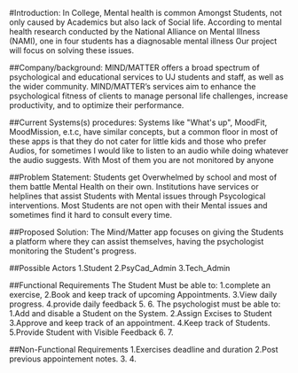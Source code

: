 #Introduction:
In College, Mental health is common Amongst Students, not only caused by Academics but also lack of Social life.
According to mental health research conducted by the National Alliance on Mental Illness (NAMI), one in four students has a diagnosable mental illness
Our project will focus on solving these issues.

##Company/background:
MIND/MATTER offers a broad spectrum of psychological and educational services to UJ students and staff, as well as the wider community.
MIND/MATTER’s services aim to enhance the psychological fitness of clients to manage personal life challenges, increase productivity, and to optimize their performance.

##Current Systems(s) procedures:
Systems like "What's up", MoodFit, MoodMission, e.t.c, have similar concepts, but a common floor in most of these apps is that they do not cater for little kids and those who prefer Audios,
for sometimes I would like to listen to an audio while doing whatever the audio suggests. With Most of them you are not monitored by anyone

##Problem Statement:
Students get Overwhelmed by school and most of them battle Mental Health on their own. Institutions have services or helplines
that assist Students with Mental issues through Psycological interventions.
Most Students are not open with their Mental issues and sometimes find it hard to consult every time.

##Proposed Solution:
The Mind/Matter app focuses on giving the Students a platform where they can assist themselves, 
having the psychologist monitoring the Student's progress.

##Possible Actors
1.Student
2.PsyCad_Admin
3.Tech_Admin

##Functional Requirements
The Student Must be able to:
	1.complete an exercise,
	2.Book and keep track of upcoming Appointments.
	3.View daily progress.
	4.provide daily feedback
	5.
	6.
The psychologist must be able to:
	1.Add and disable a Student on the System.
	2.Assign Excises to Student
	3.Approve and keep track of an appointment.
	4.Keep track of Students.
	5.Provide Student with Visible Feedback
	6.
	7.


##Non-Functional Requirements
	1.Exercises deadline and duration
	2.Post previous appointement notes.
	3.
	4.